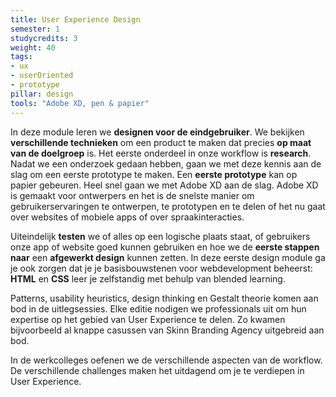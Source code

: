 ```yaml
---
title: User Experience Design
semester: 1
studycredits: 3
weight: 40
tags:
- ux
- userOriented
- prototype
pillar: design
tools: "Adobe XD, pen & papier"
---
```


In deze module leren we **designen voor de eindgebruiker**. We bekijken **verschillende technieken** om een product te maken dat precies **op maat van de doelgroep** is. Het eerste onderdeel in onze workflow is **research**. Nadat we een onderzoek gedaan hebben, gaan we met deze kennis aan de slag om een eerste prototype te maken. Een **eerste prototype** kan op papier gebeuren. Heel snel gaan we met Adobe XD aan de slag. Adobe XD is gemaakt voor ontwerpers en het is de snelste manier om gebruikerservaringen te ontwerpen, te prototypen en te delen of het nu gaat over websites of mobiele apps of over spraakinteracties.

Uiteindelijk **testen** we of alles op een logische plaats staat, of gebruikers onze app of website goed kunnen gebruiken en hoe we de **eerste stappen naar** een **afgewerkt design** kunnen zetten.
In deze eerste design module ga je ook zorgen dat je je basisbouwstenen voor webdevelopment beheerst: **HTML** en **CSS** leer je zelfstandig met behulp van blended learning.
 
Patterns, usability heuristics, design thinking en Gestalt theorie komen aan bod in de uitlegsessies. Elke editie nodigen we professionals uit om hun expertise op het gebied van User Experience te delen. Zo kwamen bijvoorbeeld al knappe casussen van Skinn Branding Agency uitgebreid aan bod.

In de werkcolleges oefenen we de verschillende aspecten van de workflow. De verschillende challenges maken het uitdagend om je te verdiepen in User Experience.
